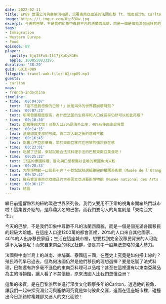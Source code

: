 ```yaml
---
date: 2022-02-11
title: EP89 當湄公河與塞納河相遇，流著東南亞血液的法國巴黎 ft. 城市豆沙包 Carlton
image: https://i.imgur.com/0tp53Xw.jpg
excerpt: 今天的巴黎，不是我們印象中尊爵不凡的法蘭西風貌，而是一個是個充滿各國移民的超級大熔爐。讓我們一起跟著旅居巴黎多年的Carlton，來探究湄公河與塞納河究竟是如何彼此交匯，進而在這座城市裡，碰撞出今日那錯綜複雜卻又迷人的文化面貌！
tags:
- Immigration
- Western Europe
- Food
episode: 89
player:
  spotify: 5jq1SFuSrIlI7jXaCyKGEv
  apple: 1000550833295
duration: '38:20'
guid: GUID-089
filepath: travel-wok-files-02/ep89.mp3
guests:
- carlton
maps:
- french-indochina
timeline:
- time: '00:04:07'
  text: 「這不是我想像的巴黎！」旅居海外的世界觀崩壞時刻？
- time: '00:07:23'
  text: 明明發展程度很高，為什麼法國的生育率和人口成長率仍然可以如此亮眼？
- time: '00:10:30'
  text: 超級移民大城！巴黎人口20%是海外出生，40%有移民家庭背景
- time: '00:14:15'
  text: 法屬印度支那的形成，與二次大戰之後的陰魂不散
- time: '00:16:45'
  text: 影響力不亞於華裔，關於東南亞移民在巴黎的強烈存在感
- time: '00:23:01'
  text: 吃膩了法餐，來試試融合法式料理手法的巴黎東南亞美食吧！
- time: '00:25:22'
  text: 13區的寮國料理，層次與口感都難以言喻的寮國魚肉米粉
- time: '00:28:33'
  text: 大型博物館一口氣看不完？不妨試試精選輯路線的橘園美術館（Musée de l'Orangerie）
- time: '00:32:42'
  text: 擁有豐富東南亞收藏品的吉美國立亞洲藝術博物館（Musée national des Arts asiatiques-Guimet）
- time: '00:36:17'
  text: 結語
---
```

繼日前迴響熱烈的紐約環遊世界系列後，我們又要用不正常的視角來開箱熱門城市啦！這集要介紹的，是鼎鼎大名的巴黎，而我們要切入的角度則是「東南亞文化」。

今天的巴黎，不是我們印象中尊爵不凡的法蘭西風貌，而是一個是個充滿各國移民的超級大熔爐。在這座人口達1200萬的都會區裡，20%的人口來自其他國家，40%的人出身移民家庭；生活在這座城市裡，想要找到完全沒移民背景的人可能還不太容易呢！而來自東南亞的移民社群，便是其中一股無法忽略的強大勢力。

法國與中南半島上的越南、柬埔寨、寮國這三國，在歷史上究竟是如何搭上線的？殖民時代早已過去，但為何法國仍然是他們移民的理想選擇？要是吃膩了法式料理，巴黎還有許多毫不遜色的東南亞料理可以品嚐？甚至在這裡還有以東南亞藏品為主的博物館，讓人看了不禁懷疑，原來法國人比我們更懂亞洲？

這集的來賓，是在巴黎旅居並進行深度文化觀察多年的Carlton。透過他的視角，讓我們一起來探究湄公河與塞納河究竟是如何彼此交匯，進而在這座城市裡，碰撞出今日那錯綜複雜卻又迷人的文化面貌！
